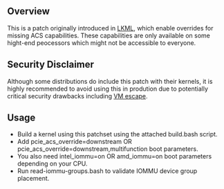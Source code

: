 ## Overview

This is a patch originally introduced in [LKML][lkml], which enable overrides for
missing ACS capabilities. These capabilities are only available on some hight-end
peocessors which might not be accessible to everyone.

## Security Disclaimer

Although some distributions do include this patch with their kernels, it is highly 
recommended to avoid using this in prodution due to potentially critical security
drawbacks including [VM escape][vmescape].

## Usage

* Build a kernel using this patchset using the attached build.bash script.
* Add pcie_acs_override=downstream OR pcie_acs_override=downstream,multifunction 
boot parameters.
* You also need intel_iommu=on OR amd_iommu=on boot parameters depending on your 
CPU.
* Run read-iommu-groups.bash to validate IOMMU device group placement.

<!-- LINKS -->

[lkml]: https://lkml.org/lkml/2013/5/30/513
[vmescape]: https://www.reddit.com/r/VFIO/comments/bvif8d/comment/eppfcf1/
